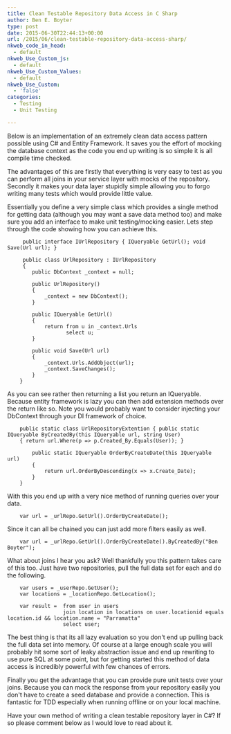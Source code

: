 ```yaml
---
title: Clean Testable Repository Data Access in C Sharp
author: Ben E. Boyter
type: post
date: 2015-06-30T22:44:13+00:00
url: /2015/06/clean-testable-repository-data-access-sharp/
nkweb_code_in_head:
  - default
nkweb_Use_Custom_js:
  - default
nkweb_Use_Custom_Values:
  - default
nkweb_Use_Custom:
  - 'false'
categories:
  - Testing
  - Unit Testing

---
```

Below is an implementation of an extremely clean data access pattern possible using C# and Entity Framework. It saves you the effort of mocking the database context as the code you end up writing is so simple it is all compile time checked.

The advantages of this are firstly that everything is very easy to test as you can perform all joins in your service layer with mocks of the repository. Secondly it makes your data layer stupidly simple allowing you to forgo writing many tests which would provide little value.

Essentially you define a very simple class which provides a single method for getting data (although you may want a save data method too) and make sure you add an interface to make unit testing/mocking easier. Lets step through the code showing how you can achieve this.

    
         public interface IUrlRepository { IQueryable GetUrl(); void Save(Url url); }
        
         public class UrlRepository : IUrlRepository 
         { 
            public DbContext _context = null;
        
            public UrlRepository()
            {
                _context = new DbContext();
            }
        
            public IQueryable GetUrl()
            {
                return from u in _context.Urls
                       select u;
            }
        
            public void Save(Url url)
            {
                _context.Urls.AddObject(url);
                _context.SaveChanges();
            }
        }
    

As you can see rather then returning a list you return an IQueryable. Because entity framework is lazy you can then add extension methods over the return like so. Note you would probably want to consider injecting your DbContext through your DI framework of choice.

    
        public static class UrlRepositoryExtention { public static IQueryable ByCreatedBy(this IQueryable url, string User) 
        { return url.Where(p => p.Created_By.Equals(User)); }
        
            public static IQueryable OrderByCreateDate(this IQueryable url)
            {
                return url.OrderByDescending(x => x.Create_Date);
            }
        }
    

With this you end up with a very nice method of running queries over your data.

    
        var url = _urlRepo.GetUrl().OrderByCreateDate();
    

Since it can all be chained you can just add more filters easily as well.

    
        var url = _urlRepo.GetUrl().OrderByCreateDate().ByCreatedBy("Ben Boyter");
    

What about joins I hear you ask? Well thankfully you this pattern takes care of this too. Just have two repositories, pull the full data set for each and do the following.

    
        var users = _userRepo.GetUser();
        var locations = _locationRepo.GetLocation();
        
        var result =  from user in users
                      join location in locations on user.locationid equals location.id && location.name = "Parramatta"
                      select user;
    

The best thing is that its all lazy evaluation so you don't end up pulling back the full data set into memory. Of course at a large enough scale you will probably hit some sort of leaky abstraction issue and end up rewriting to use pure SQL at some point, but for getting started this method of data access is incredibly powerful with few chances of errors.

Finally you get the advantage that you can provide pure unit tests over your joins. Because you can mock the response from your repository easily you don't have to create a seed database and provide a connection. This is fantastic for TDD especially when running offline or on your local machine.

Have your own method of writing a clean testable repository layer in C#? If so please comment below as I would love to read about it.